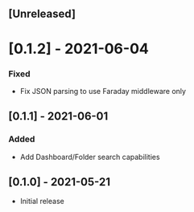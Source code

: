 ## [Unreleased]

# [0.1.2] - 2021-06-04

### Fixed

- Fix JSON parsing to use Faraday middleware only

## [0.1.1] - 2021-06-01

### Added

- Add Dashboard/Folder search capabilities

## [0.1.0] - 2021-05-21

- Initial release
